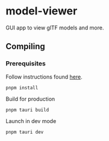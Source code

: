 # model-viewer

GUI app to view glTF models and more.

## Compiling

### Prerequisites

Follow instructions found [here](https://tauri.app/v1/guides/getting-started/prerequisites).

```
pnpm install
```

Build for production

```
pnpm tauri build
```

Launch in dev mode

```
pnpm tauri dev
```